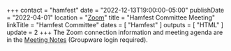 +++
contact = "hamfest"
date = "2022-12-13T19:00:00-05:00"
publishDate = "2022-04-01"
location = "[Zoom](https://cloud.rrra.org/index.php/f/49462)"
title = "Hamfest Committee Meeting"
linkTitle = "Hamfest Committee"
dates = [ "Hamfest" ]
outputs = [ "HTML" ]
update = 2
+++
The Zoom connection information and meeting agenda are in the [Meeting
Notes](https://cloud.rrra.org/index.php/f/49462) (Groupware login required).
